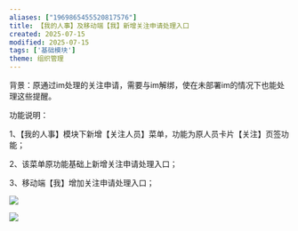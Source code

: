 ```yaml
---
aliases: ["1969865455520817576"]
title: 【我的人事】及移动端【我】新增关注申请处理入口
created: 2025-07-15
modified: 2025-07-15
tags: ['基础模块']
theme: 组织管理
---
```


背景：原通过im处理的关注申请，需要与im解绑，使在未部署im的情况下也能处理这些提醒。

功能说明：

1、【我的人事】模块下新增【关注人员】菜单，功能为原人员卡片【关注】页签功能；

2、该菜单原功能基础上新增关注申请处理入口；

3、移动端【我】增加关注申请处理入口；

![](8d7cc4e27692c77b8e2e06d5c3b11f9f.jpg)

![](21e3674440fad6eb5393fa0aabbf2abb.jpg)